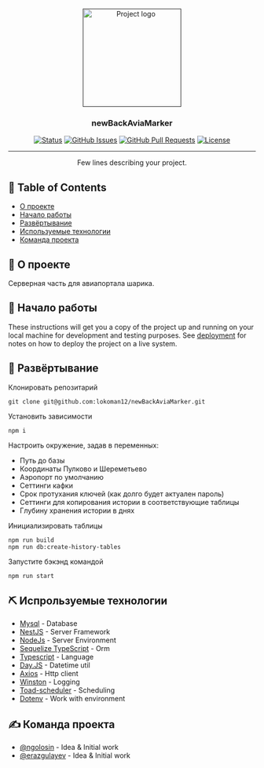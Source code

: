 <p align="center">
  <a href="" rel="noopener">
 <img width=200px height=200px src="https://i.imgur.com/6wj0hh6.jpg" alt="Project logo"></a>
</p>

<h3 align="center">newBackAviaMarker</h3>

<div align="center">

[![Status](https://img.shields.io/badge/status-active-success.svg)]()
[![GitHub Issues](https://img.shields.io/github/issues/kylelobo/The-Documentation-Compendium.svg)](https://github.com/lokoman12/newBackAviaMarker/issues)
[![GitHub Pull Requests](https://img.shields.io/github/issues-pr/kylelobo/The-Documentation-Compendium.svg)](https://github.com/lokoman12/newBackAviaMarker/pulls)
[![License](https://img.shields.io/badge/license-MIT-blue.svg)](/LICENSE)

</div>

---

<p align="center"> Few lines describing your project.
    <br> 
</p>

## 📝 Table of Contents

- [О проекте](#about)
- [Начало работы](#getting_started)
- [Развёртывание](#deployment)
- [Используемые технологии](#built_using)
- [Команда проекта](#authors)

## 🧐 О проекте <a name = "about"></a>

Серверная часть для авиапортала шарика.

## 🏁 Начало работы <a name = "getting_started"></a>

These instructions will get you a copy of the project up and running on your local machine for development and testing purposes. See [deployment](#deployment) for notes on how to deploy the project on a live system.

## 🚀 Развёртывание <a name = "deployment"></a>

Клонировать репозитарий 

```
git clone git@github.com:lokoman12/newBackAviaMarker.git
```

Установить зависимости

```
npm i
```

Настроить окружение, задав в переменных:
- Путь до базы
- Координаты Пулково и Шереметьево
- Аэропорт по умолчанию
- Сеттинги кафки
- Срок протухания ключей (как долго будет актуален пароль)
- Сеттинги для копирования истории в соответствующие таблицы
- Глубину хранения истории в днях

Инициализировать таблицы

```
npm run build
npm run db:create-history-tables
```

Запустите бэкэнд командой

```
npm run start
```

## ⛏️ Испрользуемые технологии <a name = "built_using"></a>

- [Mysql](https://www.mysql.com/) - Database
- [NestJS](https://nestjs.com/) - Server Framework
- [NodeJs](https://nodejs.org/en/) - Server Environment
- [Sequelize TypeScript](https://sequelize.org/docs/v6/other-topics/typescript/) - Orm
- [Typescript](https://sequelize.org/docs/v6/other-topics/typescript/) - Language
- [Day.JS](https://www.npmjs.com/package/dayjs) - Datetime util
- [Axios](https://www.npmjs.com/package/axios) - Http client
- [Winston](https://www.npmjs.com/package/winston) - Logging
- [Toad-scheduler](https://www.npmjs.com/package/toad-scheduler) - Scheduling
- [Dotenv](https://www.npmjs.com/package/dotenv) - Work with environment


## ✍️ Команда проекта <a name = "authors"></a>

- [@ngolosin](https://github.com/tperepelkin) - Idea & Initial work
- [@erazgulayev](https://github.com/lokoman12) - Idea & Initial work
